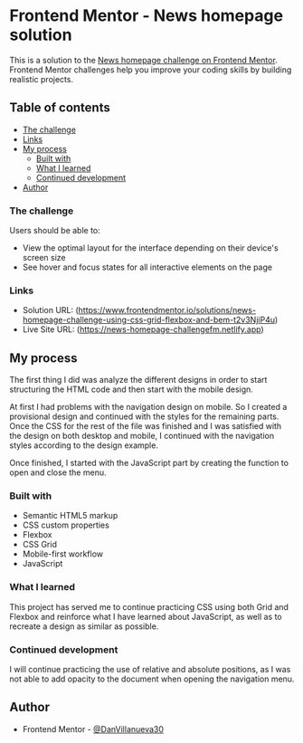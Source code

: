 # Frontend Mentor - News homepage solution

This is a solution to the [News homepage challenge on Frontend Mentor](https://www.frontendmentor.io/challenges/news-homepage-H6SWTa1MFl). Frontend Mentor challenges help you improve your coding skills by building realistic projects. 

## Table of contents

  - [The challenge](#the-challenge)
  - [Links](#links)
- [My process](#my-process)
  - [Built with](#built-with)
  - [What I learned](#what-i-learned)
  - [Continued development](#continued-development)
- [Author](#author)

### The challenge

Users should be able to:

- View the optimal layout for the interface depending on their device's screen size
- See hover and focus states for all interactive elements on the page


### Links

- Solution URL: (https://www.frontendmentor.io/solutions/news-homepage-challenge-using-css-grid-flexbox-and-bem-t2v3NjiP4u)
- Live Site URL: (https://news-homepage-challengefm.netlify.app)

## My process
  The first thing I did was analyze the different designs in order to start structuring the HTML code and then start with the mobile design.

  At first I had problems with the navigation design on mobile. So I created a provisional design and continued with the styles for the remaining parts. Once the CSS for the rest of the file was finished and I was satisfied with the design on both desktop and mobile, I continued with the navigation styles according to the design example.

  Once finished, I started with the JavaScript part by creating the function to open and close the menu.

### Built with

- Semantic HTML5 markup
- CSS custom properties
- Flexbox
- CSS Grid
- Mobile-first workflow
- JavaScript

### What I learned

  This project has served me to continue practicing CSS using both Grid and Flexbox and reinforce what I have learned about JavaScript, as well as to recreate a design as similar as possible.

### Continued development

I will continue practicing the use of relative and absolute positions, as I was not able to add opacity to the document when opening the navigation menu.



## Author

- Frontend Mentor - [@DanVillanueva30](https://www.frontendmentor.io/profile/DanVillanueva30)


